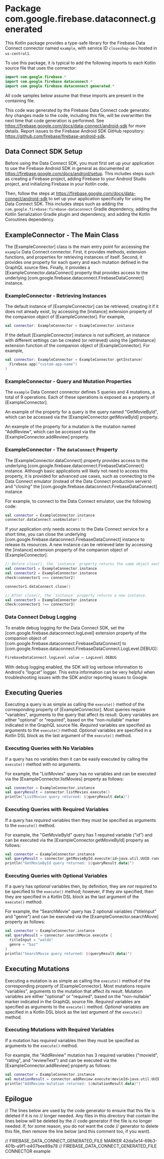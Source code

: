# Package com.google.firebase.dataconnect.generated

This Kotlin package provides a type-safe library
for the Firebase Data Connect connector named `example`,
with service ID `closeshop-dev`
hosted in `us-central1`.

To use this package, it is typical to add the following imports
to each Kotlin source file that uses the connector:

```kotlin
import com.google.firebase.*
import com.google.firebase.dataconnect.*
import com.google.firebase.dataconnect.generated.*
```

All code samples below assume that these imports are present
in the containing file.

This code was generated by the Firebase Data Connect code generator.
Any changes made to the code, including this file, will be overwritten
the next time that code generation is performed.
See <https://firebase.google.com/docs/data-connect/android-sdk>
for more details.
Report issues to the Firebase Android SDK GitHub repository:
<https://github.com/firebase/firebase-android-sdk>.

## Data Connect SDK Setup

Before using the Data Connect SDK, you must first set up your application
to use the Firebase Android SDK in general as documented at
<https://firebase.google.com/docs/android/setup>.
This includes steps such as creating a Firebase project,
adding Firebase to your Android Studio project,
and initializing Firebase in your Kotlin code.

Then, follow the steps at
<https://firebase.google.com/docs/data-connect/android-sdk>
to set up your application specifically for using the Data Connect SDK.
This includes steps such as
adding the `com.google.firebase:firebase-dataconnect` Gradle dependency,
adding the Kotlin Serialization Gradle plugin and dependency,
and adding the Kotlin Coroutines dependency.

## ExampleConnector - The Main Class

The [ExampleConnector] class is the main entry point
for accessing the `example` Data Connect connector.
First, it provides methods, extension functions, and properties for retrieving
instances of itself.
Second, it provides one property for each query and each mutation
defined in the GraphQL source files.
Finally, it provides a [ExampleConnector.dataConnect] property
that provides access to the underlying
[com.google.firebase.dataconnect.FirebaseDataConnect] instance.

### ExampleConnector - Retrieving Instances

The default instance of [ExampleConnector] can be retrieved,
creating it if it does not already exist, by accessing the [instance] extension
property of the companion object of [ExampleConnector].
For example,

```kotlin
val connector: ExampleConnector = ExampleConnector.instance
```

If the default [ExampleConnector] instance is not sufficient,
an instance with different settings can be created (or retrieved) using the
[getInstance] extension function of the companion object of
[ExampleConnector].
For example,

```kotlin
val connector: ExampleConnector = ExampleConnector.getInstance(
  Firebase.app("custom-app-name")
)
```

### ExampleConnector - Query and Mutation Properties

The `example` Data Connect connector defines
5 queries and
4 mutations,
a total of 9 operations.
Each of these operations is exposed
as a property of [ExampleConnector].


An example of the property for a query
is the query named "GetMovieById",
which can be accessed via the [ExampleConnector.getMovieById] property.


An example of the property for a mutation
is the mutation named "AddReview",
which can be accessed via the [ExampleConnector.addReview] property.


### ExampleConnector - The `dataConnect` Property

The [ExampleConnector.dataConnect] property
provides access to the underlying
[com.google.firebase.dataconnect.FirebaseDataConnect] instance.
Although basic applications will likely not need to access this property,
it is provided for advanced use cases,
such as connecting to the Data Connect emulator
(instead of the Data Connect production servers)
and "closing" the
[com.google.firebase.dataconnect.FirebaseDataConnect] instance

For example, to connect to the Data Connect emulator,
use the following code:

```kotlin
val connector = ExampleConnector.instance
connector.dataConnect.useEmulator()
```

If your application only needs access to the Data Connect service for a short
time, you can close the underlying
[com.google.firebase.dataconnect.FirebaseDataConnect] instance
to release its resources. A new instance can be retrieved later by
accessing the [instance] extension property of the companion object of
[ExampleConnector].

```kotlin
// Before close(), the `instance` property returns the same object each time.
val connector1 = ExampleConnector.instance
val connector2 = ExampleConnector.instance
check(connector1 === connector2)

connector1.dataConnect.close()

// After close(), the `instance` property returns a new instance.
val connector3 = ExampleConnector.instance
check(connector1 !== connector3)
```

### Data Connect Debug Logging

To enable debug logging for the Data Connect SDK,
set the [com.google.firebase.dataconnect.logLevel]
extension property of the companion object of
[com.google.firebase.dataconnect.FirebaseDataConnect] to
[com.google.firebase.dataconnect.FirebaseDataConnect.LogLevel.DEBUG]:

```Kotlin
FirebaseDataConnect.logLevel.value = LogLevel.DEBUG
```

With debug logging enabled,
the SDK will log verbose information to Android's "logcat" logger.
This extra information can be very helpful when troubleshooting
issues with the SDK and/or reporting issues to Google.

## Executing Queries

Executing a query is as simple as calling the `execute()` method
of the corresponding property of [ExampleConnector].
Most queries require "variables",
arguments to the query that affect its result.
Query variables are either "optional" or "required",
based on the "non-nullable" marker indicated in the GraphQL source file.
_Required_ variables are specified as arguments to the `execute()` method.
_Optional_ variables are specified in a Kotlin DSL block as the
last argument of the `execute()` method.


### Executing Queries with No Variables

If a query has no variables then it can be easily executed
by calling the `execute()` method with no arguments.

For example, the "ListMovies" query has no variables
and can be executed via the
[ExampleConnector.listMovies]
property as follows:

```kotlin
val connector = ExampleConnector.instance
val queryResult = connector.listMovies.execute()
println("ListMovies query returned: ${queryResult.data}")
```


### Executing Queries with Required Variables

If a query has _required_ variables then they must be specified as
arguments to the `execute()` method.

For example, the "GetMovieById" query has 1 required variable ("id")
and can be executed via the [ExampleConnector.getMovieById]
property as follows:

```kotlin
val connector = ExampleConnector.instance
val queryResult = connector.getMovieById.execute(id=java.util.UUID.randomUUID())
println("GetMovieById query returned: ${queryResult.data}")
```


### Executing Queries with Optional Variables

If a query has _optional_ variables then, by definition,
they are _not_ required to be specified to the `execute()` method;
however, if they _are_ specified,
then they are specified in a Kotlin DSL block as the last argument
of the `execute()` method.

For example, the "SearchMovie" query has 2 optional variables ("titleInput" and "genre")
and can be executed via the [ExampleConnector.searchMovie]
property as follows:

```kotlin
val connector = ExampleConnector.instance
val queryResult = connector.searchMovie.execute {
  titleInput = "waldo"
  genre = "baz"
}
println("SearchMovie query returned: ${queryResult.data}")
```


## Executing Mutations

Executing a mutation is as simple as calling the `execute()` method
of the corresponding property of [ExampleConnector].
Most mutations require "variables",
arguments to the mutation that affect its result.
Mutation variables are either "optional" or "required",
based on the "non-nullable" marker indicated in the GraphQL source file.
_Required_ variables are specified as arguments to the `execute()` method.
_Optional_ variables are specified in a Kotlin DSL block as the
last argument of the `execute()` method.



### Executing Mutations with Required Variables

If a mutation has _required_ variables then they must be specified as
arguments to the `execute()` method.

For example, the "AddReview" mutation has 3 required variables ("movieId", "rating", and "reviewText")
and can be executed via the [ExampleConnector.addReview]
property as follows:

```kotlin
val connector = ExampleConnector.instance
val mutationResult = connector.addReview.execute(movieId=java.util.UUID.randomUUID(), rating=7324, reviewText="waldo")
println("AddReview mutation returned: ${mutationResult.data}")
```




## Epilogue

// The lines below are used by the code generator to ensure that this file is deleted if it is no
// longer needed. Any files in this directory that contain the lines below will be deleted by the
// code generator if the file is no longer needed. If, for some reason, you do _not_ want the code
// generator to delete this file, then remove the line below (and this comment too, if you want).

// FIREBASE_DATA_CONNECT_GENERATED_FILE MARKER 42da5e14-69b3-401b-a9f1-e407bee89a78
// FIREBASE_DATA_CONNECT_GENERATED_FILE CONNECTOR example
